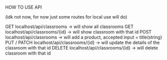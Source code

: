 HOW TO USE API

(idk not now, for now just some routes for local use will do)

GET localhost/api/classrooms -> will show all classrooms
GET localhost/api/classrooms/{id} -> will show classroom with that id
POST localhost/api/classrooms -> will add a product, accepted input = title(string)
PUT / PATCH localhost/api/classrooms/{id} -> will update the details of the classroom with that id
DELETE localhost/api/classrooms/{id} -> will delete classroom with that id